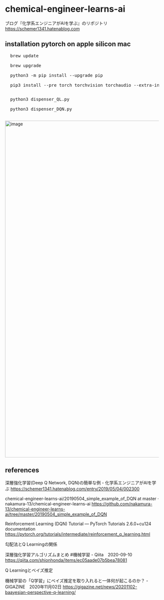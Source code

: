 # chemical-engineer-learns-ai
ブログ『化学系エンジニアがAIを学ぶ』のリポジトリ
https://schemer1341.hatenablog.com

## installation pytorch on apple silicon mac
<pre>
  brew update<br>
  brew upgrade<br>
  python3 -m pip install --upgrade pip<br>
  pip3 install --pre torch torchvision torchaudio --extra-index-url https://download.pytorch.org/whl/nightly/cpu<br>
</pre>

<pre>
  python3 dispenser_QL.py<br>
  python3 dispenser_DQN.py<br>
</pre>
<img width="1100" alt="image" src="https://github.com/user-attachments/assets/d7672ac8-9c04-47d3-a18e-f6d3c90b8532" />


## references

深層強化学習(Deep Q Network, DQN)の簡単な例 - 化学系エンジニアがAIを学ぶ
https://schemer1341.hatenablog.com/entry/2019/05/04/002300

chemical-engineer-learns-ai/20190504_simple_example_of_DQN at master · nakamura-13/chemical-engineer-learns-ai https://github.com/nakamura-13/chemical-engineer-learns-ai/tree/master/20190504_simple_example_of_DQN

Reinforcement Learning (DQN) Tutorial — PyTorch Tutorials 2.6.0+cu124 documentation
https://pytorch.org/tutorials/intermediate/reinforcement_q_learning.html

勾配法とQ Learningの関係

深層強化学習アルゴリズムまとめ #機械学習 - Qiita　2020-09-10
https://qiita.com/shionhonda/items/ec05aade07b5bea78081

Q Learningとベイズ推定

機械学習の「Q学習」にベイズ推定を取り入れると一体何が起こるのか？ - GIGAZINE　2020年11月02日
https://gigazine.net/news/20201102-baayesian-perspective-q-learning/

